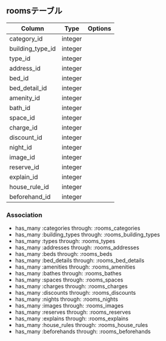   ## roomsテーブル

|Column|Type|Options|
|------|----|-------|
|category_id|integer||
|building_type_id|integer||
|type_id|integer||
|address_id|integer||
|bed_id|integer||
|bed_detail_id|integer||
|amenity_id|integer||
|bath_id|integer||
|space_id|integer||
|charge_id|integer||
|discount_id|integer||
|night_id|integer||
|image_id|integer||
|reserve_id|integer||
|explain_id|integer||
|house_rule_id|integer||
|beforehand_id|integer||


### Association
- has_many :categories through: :rooms_categories
- has_many :building_types through: :rooms_building_types
- has_many :types through: :rooms_types
- has_many :addresses through: :rooms_addresses
- has_many :beds through: :rooms_beds
- has_many :bed_details through: :rooms_bed_details
- has_many :amenities through: :rooms_amenities
- has_many :bathes through: :rooms_bathes
- has_many :spaces through: :rooms_spaces
- has_many :charges through: :rooms_charges
- has_many :discounts through: :rooms_discounts
- has_many :nights through: :rooms_nights
- has_many :images through: :rooms_images
- has_many :reserves through: :rooms_reserves
- has_many :explains through: :rooms_explains
- has_many :house_rules through: :rooms_house_rules
- has_many :beforehands through: :rooms_beforehands

